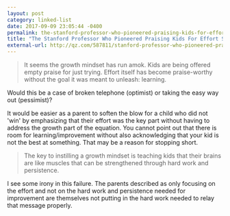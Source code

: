 ```yaml
---
layout: post
category: linked-list
date: 2017-09-09 23:05:44 -0400
permalink: the-stanford-professor-who-pioneered-praising-kids-for-effort-says-weve-totally-missed-the-point
title: "The Stanford Professor Who Pioneered Praising Kids For Effort Says We’ve Totally Missed The Point"
external-url: http://qz.com/587811/stanford-professor-who-pioneered-praising-effort-sees-false-praise-everywhere/
---
```


> It seems the growth mindset has run amok. Kids are being offered empty praise for just trying. Effort itself has become praise-worthy without the goal it was meant to unleash: learning.

Would this be a case of broken telephone (optimist) or taking the easy way out (pessimist)?  

It would be easier as a parent to soften the blow for a child who did not 'win' by emphasizing that their effort was the key part without having to address the growth part of the equation. You cannot point out that there is room for learning/improvement without also acknowledging that your kid is not the best at something. That may be a reason for stopping short.

> The key to instilling a growth mindset is teaching kids that their brains are like muscles that can be strengthened through hard work and persistence.

I see some irony in this failure. The parents described as only focusing on the effort and not on the hard work and persistence needed for improvement are themselves not putting in the hard work needed to relay that message properly. 

